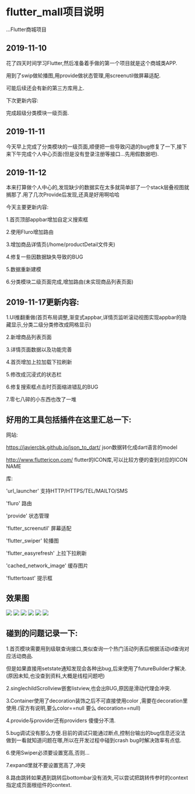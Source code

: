 # flutter_mall项目说明

...Flutter商城项目

## 2019-11-10
花了四天时间学习Flutter,然后准备着手做的第一个项目就是这个商城类APP.

用到了swip做轮播图,用provide做状态管理,用screenutil做屏幕适配.

可能后续还会有新的第三方库用上.

下次更新内容:

完成超级分类模块一级页面.

## 2019-11-11

今天早上完成了分类模块的一级页面,顺便把一些导致闪退的bug修复了一下,接下来下午完成个人中心页面(但是没有登录注册等接口...先用假数据吧).

## 2019-11-12

本来打算做个人中心的,发现缺少的数据实在太多就简单部了一个stack层叠视图就搁那了.用了几次Provide后发现,还真是好用啊哈哈

今天主要更新内容:

1.首页顶部appbar增加自定义搜索框

2.使用Fluro增加路由

3.增加商品详情页(/home/productDetail文件夹)

4.修复一些因数据缺失导致的BUG

5.数据重新建模

6.分类模块二级页面完成,增加路由(未实现商品列表页面)

## 2019-11-17更新内容:

1.UI推翻重做(首页布局调整,渐变式appbar,详情页监听滚动视图实现appbar的隐藏显示,分类二级分类修改成网格显示)

2.新增商品列表页面

3.详情页面数据以及功能完善

4.首页增加上拉加载下拉刷新

5.修改成沉浸式的状态栏

6.修复搜索框点击时页面缩进错乱的BUG

7.零七八碎的小东西也改了一堆

## 好用的工具包括插件在这里汇总一下:

网站:

https://javiercbk.github.io/json_to_dart/   json数据转化成dart语言的model

http://www.fluttericon.com/                 flutter的ICON库,可以比较方便的查到对应的ICON NAME

库:

'url_launcher'          支持HTTP/HTTPS/TEL/MAILTO/SMS

'fluro'                 路由

'provide'               状态管理

'flutter_screenutil'    屏幕适配

'flutter_swiper'        轮播图

'flutter_easyrefresh'   上拉下拉刷新

'cached_network_image'  缓存图片

'fluttertoast'          提示框

## 效果图
![](https://github.com/yangha886/flutter_mall/raw/master/preview/Screenshot_1573955909.png)
![](https://github.com/yangha886/flutter_mall/raw/master/preview/Screenshot_1573955921.png)
![](https://github.com/yangha886/flutter_mall/raw/master/preview/Screenshot_1573955927.png)
![](https://github.com/yangha886/flutter_mall/raw/master/preview/Screenshot_1573955931.png)
![](https://github.com/yangha886/flutter_mall/raw/master/preview/Screenshot_1573955940.png)
![](https://github.com/yangha886/flutter_mall/raw/master/preview/Screenshot_1573955948.png)

## 碰到的问题记录一下:

1.首页模块需要用到级联查询接口,类似查询一个热门活动列表后根据活动id查询对应活动商品.

但是如果直接用setstate通知发现会各种出bug,后来使用了futureBuilder才解决.(原因未知,也没查到资料,大概是线程问题吧)

2.singlechildScrollview嵌套listview,也会出BUG,原因是滑动代理会冲突.

3.Container使用了decoration装饰之后不可直接使用color ,需要在decoration里使用.(官方有说明,要么color==null 要么 decoration==null)

4.provide与provider还有providers 傻傻分不清.

5.bug调试没有那么方便.目前的调试只能通过断点,控制台输出的bug信息还没法做到一看就知道问题在哪,所以在开发过程中碰到crash bug时解决效率有点低.

6.使用Swiper必须要设置宽高,否则...

7.expand里就不要设置宽高了,冲突

8.路由跳转如果遇到跳转后bottombar没有消失,可以尝试把跳转传参时的context指定成页面根组件的context.
